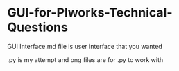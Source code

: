 # GUI-for-PIworks-Technical-Questions

GUI Interface.md file is user interface that you wanted

.py is my attempt and png files are for .py to work with
